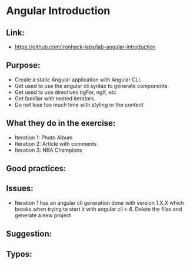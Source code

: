 # Angular Introduction

## Link:
 - https://github.com/ironhack-labs/lab-angular-introduction

## Purpose:
 - Create a static Angular application with Angular CLI.
 - Get used to use the angular cli syntax to generate components
 - Get used to use directives ngFor, ngIf, etc
 - Get familiar with nested iterators.
 - Do not lose too much time with styling or the content

## What they do in the exercise:
 - Iteration 1: Photo Album
 - Iteration 2: Article with comments
 - Iteration 3: NBA Champions

## Good practices:

## Issues:
 - Iteration 1 has an angular cli generation done with version 1.X.X which breaks when trying to start it with angular cli > 6. Delete the files and generate a new project

## Suggestion:

## Typos:

